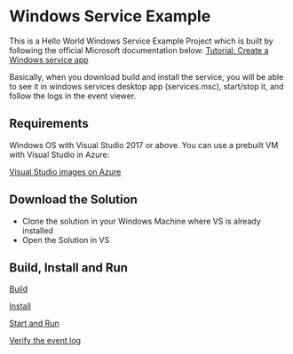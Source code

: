 # Windows Service Example

This is a Hello World Windows Service Example Project which is built by following the official Microsoft documentation below:
[Tutorial: Create a Windows service app](https://docs.microsoft.com/en-us/dotnet/framework/windows-services/walkthrough-creating-a-windows-service-application-in-the-component-designer)

Basically, when you download build and install the service, you will be able to see it in windows services desktop app (services.msc), start/stop it, and follow the logs in the event viewer. 

## Requirements

Windows OS with Visual Studio 2017 or above. You can use a prebuilt VM with Visual Studio in Azure:

[Visual Studio images on Azure](https://docs.microsoft.com/en-us/azure/virtual-machines/windows/using-visual-studio-vm)

## Download the Solution

- Clone the solution in your Windows Machine where VS is already installed
- Open the Solution in VS

## Build, Install and Run

[Build](https://docs.microsoft.com/en-us/dotnet/framework/windows-services/walkthrough-creating-a-windows-service-application-in-the-component-designer#build-the-service)

[Install](https://docs.microsoft.com/en-us/dotnet/framework/windows-services/walkthrough-creating-a-windows-service-application-in-the-component-designer#install-the-service)

[Start and Run](https://docs.microsoft.com/en-us/dotnet/framework/windows-services/walkthrough-creating-a-windows-service-application-in-the-component-designer#start-and-run-the-service)

[Verify the event log](https://docs.microsoft.com/en-us/dotnet/framework/windows-services/walkthrough-creating-a-windows-service-application-in-the-component-designer#verify-the-event-log-output-of-your-service)

